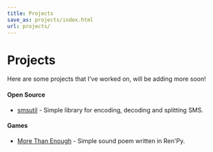 ```yaml
---
title: Projects
save_as: projects/index.html
url: projects/
---
```


# Projects

Here are some projects that I've worked on, will be adding more soon! 

#### Open Source

- [smsutil][smsutil] - Simple library for encoding, decoding and splitting SMS. 

#### Games

- [More Than Enough][more-than-enough] - Simple sound poem written in Ren'Py.


[smsutil]: https://github.com/jezeniel/smsutil
[more-than-enough]: https://github.com/jezeniel/more-than-enough

